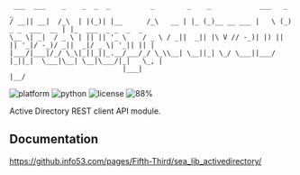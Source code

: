 
     ___  ___    _    _  _  _          _        _    _            ___   _                _                   
    / __|| __|  /_\  | |(_)| |__      /_\   __ | |_ (_)__ __ ___ |   \ (_) _ _  ___  __ | |_  ___  _ _  _  _ 
    \__ \| _|  / _ \ | || || '_ \    / _ \ / _||  _|| |\ V // -_)| |) || || '_|/ -_)/ _||  _|/ _ \| '_|| || |
    |___/|___|/_/ \_\|_||_||_.__/___/_/ \_\\__| \__||_| \_/ \___||___/ |_||_|  \___|\__| \__|\___/|_|   \_, |
                                |___|                                                                   |__/ 
![platform](https://img.shields.io/badge/platform-Linux-blue.svg)
![python](https://img.shields.io/badge/python-3.7%2B-blue.svg)
![license](https://img.shields.io/badge/license-Proprietary-red.svg)
![88%](https://img.shields.io/badge/coverage-88%25-yellowgreen.svg)

Active Directory REST client API module.

## Documentation
https://github.info53.com/pages/Fifth-Third/sea_lib_activedirectory/
